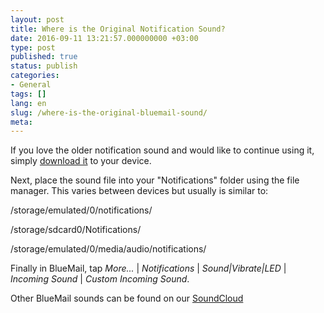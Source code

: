 ```yaml
---
layout: post
title: Where is the Original Notification Sound?
date: 2016-09-11 13:21:57.000000000 +03:00
type: post
published: true
status: publish
categories:
- General
tags: []
lang: en
slug: /where-is-the-original-bluemail-sound/
meta:
---
```


If you love the older notification sound and would like to continue using it, simply <a href="//soundcloud.com/bluemail_app/incoming-mail">download it</a> to your device.</p>
Next, place the sound file into your "Notifications" folder using the file manager. This varies between devices but usually is similar to:</p>
/storage/emulated/0/notifications/

/storage/sdcard0/Notifications/

/storage/emulated/0/media/audio/notifications/

Finally in BlueMail, tap *More...* \| *Notifications* \| *Sound\|Vibrate\|LED* \| *Incoming Sound* \| *Custom Incoming Sound*.

Other BlueMail sounds can be found on our [SoundCloud](https://soundcloud.com/bluemail_app)